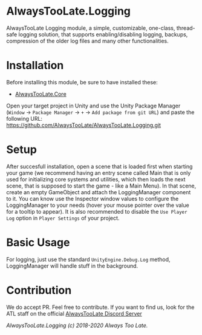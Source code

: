 # AlwaysTooLate.Logging

AlwaysTooLate Logging module, a simple, customizable, one-class, thread-safe logging solution, that supports enabling/disabling logging, backups, compression of the older log files and many other functionalities.

# Installation

Before installing this module, be sure to have installed these:

- [AlwaysTooLate.Core](https://github.com/AlwaysTooLate/AlwaysTooLate.Core)

Open your target project in Unity and use the Unity Package Manager (`Window` -> `Package Manager` -> `+` -> `Add package from git URL`) and paste the following URL:
https://github.com/AlwaysTooLate/AlwaysTooLate.Logging.git

# Setup

After succesfull installation, open a scene that is loaded first when starting your game (we recommend having an entry scene called Main that is only used for initializing core systems and utilities, which then loads the next scene, that is supposed to start the game - like a Main Menu). In that scene, create an empty GameObject and attach the LoggingManager component to it. You can know use the Inspector window values to configure the LoggingManager to your needs (hover your mouse pointer over the value for a tooltip to appear). It is also recommended to disable the `Use Player Log` option in `Player Settings` of your project.

# Basic Usage

For logging, just use the standard `UnityEngine.Debug.Log` method, LoggingManager will handle stuff in the background.

# Contribution

We do accept PR. Feel free to contribute. If you want to find us, look for the ATL staff on the official [AlwaysTooLate Discord Server](https://discord.alwaystoolate.com/)

*AlwaysTooLate.Logging (c) 2018-2020 Always Too Late.*
